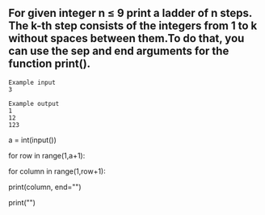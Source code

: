 ## For given integer n ≤ 9 print a ladder of n steps. The k-th step consists of the integers from 1 to k without spaces between them.To do that, you can use the sep and end arguments for the function print().

```
Example input
3

Example output
1
12
123
```
a = int(input())

for row in range(1,a+1):

for column in range(1,row+1):

print(column, end="")

print("")
